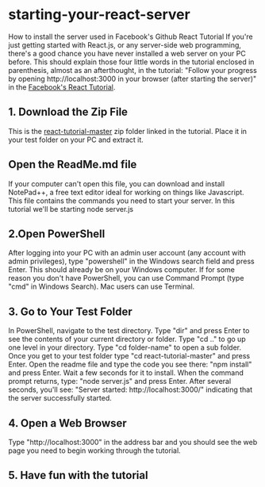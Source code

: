 # starting-your-react-server
How to install the server used in Facebook's Github React Tutorial
If you're just getting started with React.js, or any server-side web programming, there's a good chance you have never installed a web server on your PC before. This should explain those four little words in the tutorial enclosed in parenthesis, almost as an afterthought, in the tutorial: "Follow your progress by opening http://localhost:3000 in your browser (after starting the server)" in the <a href="https://facebook.github.io/react/docs/tutorial.html">Facebook's React Tutorial</a>.
<h2>1. Download the Zip File</h2>
This is the <a href="https://github.com/reactjs/react-tutorial/archive/master.zip">react-tutorial-master</a> zip folder linked in the tutorial. Place it in your test folder on your PC and extract it. 
<h2>Open the ReadMe.md file</h2>
If your computer can't open this file, you can download and install </a href="https://notepad-plus-plus.org/">NotePad++</a>, a free text editor ideal for working on things like Javascript. 
This file contains the commands you need to start your server. In this tutorial we'll be starting node server.js
<h2>2.Open PowerShell</h2>
After logging into your PC with an admin user account (any account with admin privileges), type "powershell" in the Windows search field and press Enter. This should already be on your Windows computer. If for some reason you don't have PowerShell, you can use Command Prompt (type "cmd" in Windows Search). Mac users can use Terminal.
<h2>3. Go to Your Test Folder</h2>
In PowerShell, navigate to the test directory.
Type "dir" and press Enter to see the contents of your current directory or folder. 
Type "cd .." to go up one level in your directory.
Type "cd folder-name" to open a sub folder. 
Once you get to your test folder type "cd react-tutorial-master" and press Enter.
Open the readme file and type the code you see there: 
"npm install" and press Enter. Wait a few seconds for it to install.
When the command prompt returns, type: 
"node server.js" and press Enter.
After several seconds, you'll see: 
"Server started: http://localhost:3000/" indicating that the server successfully started.
<h2>4. Open a Web Browser</h2>
Type "http://localhost:3000" in the address bar and you should see the web page you need to begin working through the tutorial.
<h2>5. Have fun with the tutorial</h2>


